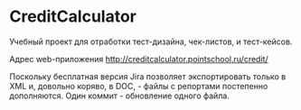 # CreditCalculator
Учебный проект для отработки тест-дизайна, чек-листов, и тест-кейсов.

Адрес web-приложения http://creditcalculator.pointschool.ru/credit/

Поскольку бесплатная версия Jira позволяет экспортировать только в XML и, довольно коряво, в DOC, - файлы с репортами постепенно дополняются.
Один коммит - обновление одного файла.
